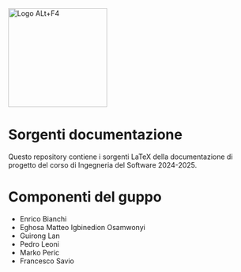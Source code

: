 <img alt="Logo ALt+F4" src="Immagini/logo.jpeg" width="200" >

# Sorgenti documentazione
Questo repository contiene i sorgenti LaTeX della documentazione di progetto del corso di Ingegneria del Software 2024-2025.

# Componenti del guppo
* Enrico Bianchi 
* Eghosa Matteo Igbinedion Osamwonyi 
* Guirong Lan 
* Pedro Leoni 
* Marko Peric 
* Francesco Savio 